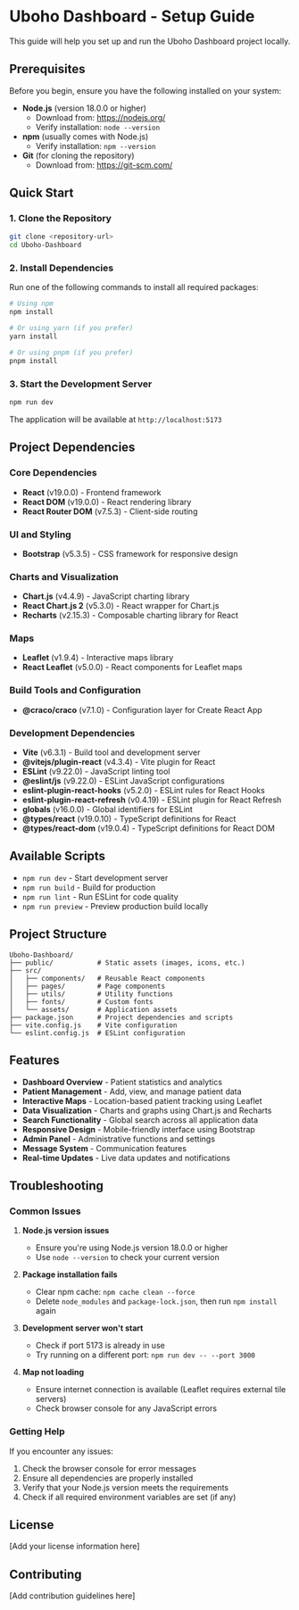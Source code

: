 # Uboho Dashboard - Setup Guide

This guide will help you set up and run the Uboho Dashboard project locally.

## Prerequisites

Before you begin, ensure you have the following installed on your system:

- **Node.js** (version 18.0.0 or higher)
  - Download from: https://nodejs.org/
  - Verify installation: `node --version`
- **npm** (usually comes with Node.js)
  - Verify installation: `npm --version`
- **Git** (for cloning the repository)
  - Download from: https://git-scm.com/

## Quick Start

### 1. Clone the Repository

```bash
git clone <repository-url>
cd Uboho-Dashboard
```

### 2. Install Dependencies

Run one of the following commands to install all required packages:

```bash
# Using npm
npm install

# Or using yarn (if you prefer)
yarn install

# Or using pnpm (if you prefer)
pnpm install
```

### 3. Start the Development Server

```bash
npm run dev
```

The application will be available at `http://localhost:5173`

## Project Dependencies

### Core Dependencies

- **React** (v19.0.0) - Frontend framework
- **React DOM** (v19.0.0) - React rendering library
- **React Router DOM** (v7.5.3) - Client-side routing

### UI and Styling

- **Bootstrap** (v5.3.5) - CSS framework for responsive design

### Charts and Visualization

- **Chart.js** (v4.4.9) - JavaScript charting library
- **React Chart.js 2** (v5.3.0) - React wrapper for Chart.js
- **Recharts** (v2.15.3) - Composable charting library for React

### Maps

- **Leaflet** (v1.9.4) - Interactive maps library
- **React Leaflet** (v5.0.0) - React components for Leaflet maps

### Build Tools and Configuration

- **@craco/craco** (v7.1.0) - Configuration layer for Create React App

### Development Dependencies

- **Vite** (v6.3.1) - Build tool and development server
- **@vitejs/plugin-react** (v4.3.4) - Vite plugin for React
- **ESLint** (v9.22.0) - JavaScript linting tool
- **@eslint/js** (v9.22.0) - ESLint JavaScript configurations
- **eslint-plugin-react-hooks** (v5.2.0) - ESLint rules for React Hooks
- **eslint-plugin-react-refresh** (v0.4.19) - ESLint plugin for React Refresh
- **globals** (v16.0.0) - Global identifiers for ESLint
- **@types/react** (v19.0.10) - TypeScript definitions for React
- **@types/react-dom** (v19.0.4) - TypeScript definitions for React DOM

## Available Scripts

- `npm run dev` - Start development server
- `npm run build` - Build for production
- `npm run lint` - Run ESLint for code quality
- `npm run preview` - Preview production build locally

## Project Structure

```
Uboho-Dashboard/
├── public/           # Static assets (images, icons, etc.)
├── src/
│   ├── components/   # Reusable React components
│   ├── pages/        # Page components
│   ├── utils/        # Utility functions
│   ├── fonts/        # Custom fonts
│   └── assets/       # Application assets
├── package.json      # Project dependencies and scripts
├── vite.config.js    # Vite configuration
└── eslint.config.js  # ESLint configuration
```

## Features

- **Dashboard Overview** - Patient statistics and analytics
- **Patient Management** - Add, view, and manage patient data
- **Interactive Maps** - Location-based patient tracking using Leaflet
- **Data Visualization** - Charts and graphs using Chart.js and Recharts
- **Search Functionality** - Global search across all application data
- **Responsive Design** - Mobile-friendly interface using Bootstrap
- **Admin Panel** - Administrative functions and settings
- **Message System** - Communication features
- **Real-time Updates** - Live data updates and notifications

## Troubleshooting

### Common Issues

1. **Node.js version issues**

   - Ensure you're using Node.js version 18.0.0 or higher
   - Use `node --version` to check your current version

2. **Package installation fails**

   - Clear npm cache: `npm cache clean --force`
   - Delete `node_modules` and `package-lock.json`, then run `npm install` again

3. **Development server won't start**

   - Check if port 5173 is already in use
   - Try running on a different port: `npm run dev -- --port 3000`

4. **Map not loading**
   - Ensure internet connection is available (Leaflet requires external tile servers)
   - Check browser console for any JavaScript errors

### Getting Help

If you encounter any issues:

1. Check the browser console for error messages
2. Ensure all dependencies are properly installed
3. Verify that your Node.js version meets the requirements
4. Check if all required environment variables are set (if any)

## License

[Add your license information here]

## Contributing

[Add contribution guidelines here]
